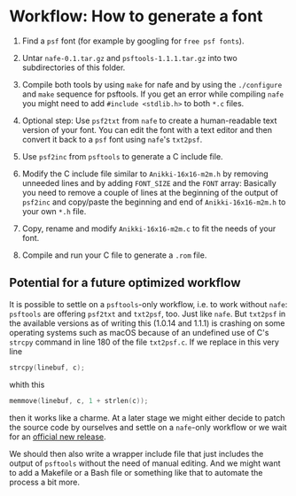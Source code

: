 Workflow: How to generate a font
================================

1. Find a `psf` font (for example by googling for `free psf fonts`).

2. Untar `nafe-0.1.tar.gz` and `psftools-1.1.1.tar.gz` into two subdirectories
   of this folder.

3. Compile both tools by using `make` for nafe and by using the `./configure`
   and `make` sequence for psftools. If you get an error while compiling
   `nafe` you might need to add `#include <stdlib.h>` to both `*.c` files.

4. Optional step: Use `psf2txt` from `nafe` to create a human-readable
   text version of your font. You can edit the font with a text editor and
   then convert it back to a `psf` font using `nafe`'s `txt2psf`.

5. Use `psf2inc` from `psftools` to generate a C include file.

6. Modify the C include file similar to `Anikki-16x16-m2m.h` by removing
   unneeded lines and by adding `FONT_SIZE` and the `FONT` array: Basically
   you need to remove a couple of lines at the beginning of the output of
   `psf2inc` and copy/paste the beginning and end of `Anikki-16x16-m2m.h` to
   your own `*.h` file.

6. Copy, rename and modify `Anikki-16x16-m2m.c` to fit the needs of your font.

7. Compile and run your C file to generate a `.rom` file.

Potential for a future optimized workflow
-----------------------------------------

It is possible to settle on a `psftools`-only workflow, i.e. to work without
`nafe`: `psftools` are offering `psf2txt` and `txt2psf`, too. Just like
`nafe`. But `txt2psf` in the available versions as of writing this (1.0.14
and 1.1.1) is crashing on some operating systems such as macOS because of
an undefined use of C's `strcpy` command in line 180 of the file `txt2psf.c`.
If we replace in this very line

```C
strcpy(linebuf, c);
```

whith this

```C
memmove(linebuf, c, 1 + strlen(c));
```

then it works like a charme. At a later stage we might either decide to
patch the source code by ourselves and settle on a `nafe`-only workflow
or we wait for an
[official new release](https://www.seasip.info/Unix/PSF/).

We should then also write a wrapper include file that just includes the
output of `psftools` without the need of manual editing. And we might want
to add a Makefile or a Bash file or something like that to automate the
process a bit more.
